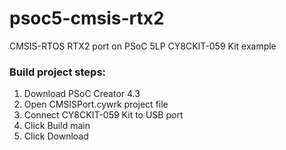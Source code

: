 # psoc5-cmsis-rtx2
CMSIS-RTOS RTX2 port on PSoC 5LP CY8CKIT-059 Kit example

### Build project steps:

1. Download PSoC Creator 4.3
2. Open CMSISPort.cywrk project file
3. Connect CY8CKIT-059 Kit to USB port
4. Click Build main
5. Click Download
